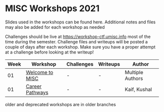 # MISC Workshops 2021

Slides used in the workshops can be found here. Additional notes and files may also be added for each workshop as needed

Challenges should be live at https://workshop-ctf.umisc.info most of the time during the semester. Challenge files and writeups will be posted a couple of days after each workshop. Make sure you have a proper attempt at a challenge before looking at the writeup!

|Week|Workshop|Challenges|Writeups|Author|
|---|---|---|---|---|
|01|[Welcome to MISC](./workshop-01-Welcome-to-MISC/slides.pdf)|-|-|Multiple Authors|
|01|[Career Pathways](./workshop-01-Welcome-to-MISC/Cybersecurity-careers-presentation.pdf)|-|-|Kaif, Kushal|

older and deprecated workshops are in older branches
